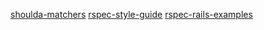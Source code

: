 [shoulda-matchers](https://github.com/thoughtbot/shoulda-matchers)
[rspec-style-guide](https://github.com/rubocop/rspec-style-guide)
[rspec-rails-examples](https://github.com/eliotsykes/rspec-rails-examples)
